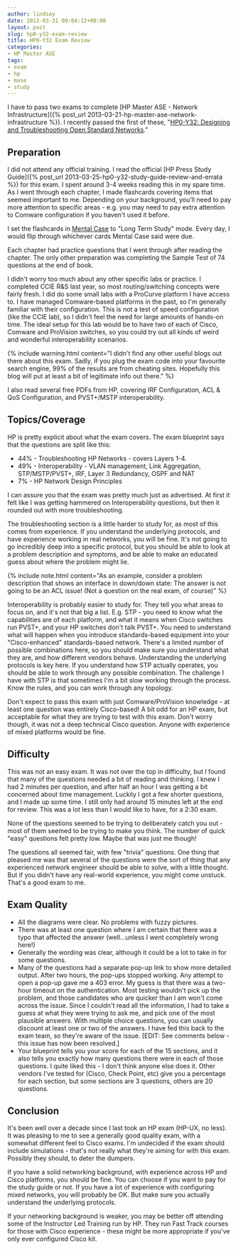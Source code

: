 ```yaml
---
author: lindsay
date: 2013-03-31 00:04:12+00:00
layout: post
slug: hp0-y32-exam-review
title: HP0-Y32 Exam Review
categories:
- HP Master ASE
tags:
- exam
- hp
- mase
- study
---
```


I have to pass two exams to complete [HP Master ASE - Network Infrastructure]({% post_url 2013-03-21-hp-master-ase-network-infrastructure %}). I recently passed the first of these, "[HP0-Y32: Designing and Troubleshooting Open Standard Networks](http://www.certificationexplorer.com/Documents/HP0-Y32.pdf)."

## Preparation

I did not attend any official training. I read the official [HP Press Study Guide]({% post_url 2013-03-25-hp0-y32-study-guide-review-and-errata %}) for this exam. I spent around 3-4 weeks reading this in my spare time. As I went through each chapter, I made flashcards covering items that seemed important to me. Depending on your background, you'll need to pay more attention to specific areas - e.g. you may need to pay extra attention to Comware configuration if you haven't used it before.

I set the flashcards in [Mental Case](http://www.mentalcaseapp.com/) to "Long Term Study" mode. Every day, I would flip through whichever cards Mental Case said were due.

Each chapter had practice questions that I went through after reading the chapter. The only other preparation was completing the Sample Test of 74 questions at the end of book.

I didn't worry too much about any other specific labs or practice. I completed CCIE R&S last year, so most routing/switching concepts were fairly fresh. I did do some small labs with a ProCurve platform I have access to. I have managed Comware-based platforms in the past, so I'm generally familiar with their configuration. This is not a test of speed configuration (like the CCIE lab), so I didn't feel the need for large amounts of hands-on time. The ideal setup for this lab would be to have two of each of Cisco, Comware and ProVision switches, so you could try out all kinds of weird and wonderful interoperability scenarios.

{% include warning.html content="I didn't find any other useful blogs out there about this exam. Sadly, if you plug the exam code into your favourite search engine, 99% of the results are from cheating sites. Hopefully this blog will put at least a bit of legitimate info out there." %}

I also read several free PDFs from HP, covering IRF Configuration, ACL & QoS Configuration, and PVST+/MSTP interoperability.

## Topics/Coverage

HP is pretty explicit about what the exam covers. The exam blueprint says that the questions are split like this:

* 44% - Troubleshooting HP Networks - covers Layers 1-4.
* 49% - Interoperability - VLAN management, Link Aggregation, STP/MSTP/PVST+, IRF, Layer 3 Redundancy, OSPF and NAT
* 7% - HP Network Design Principles

I can assure you that the exam was pretty much just as advertised. At first it felt like I was getting hammered on Interoperability questions, but then it rounded out with more troubleshooting.

The troubleshooting section is a little harder to study for, as most of this comes from experience. If you understand the underlying protocols, and have experience working in real networks, you will be fine. It's not going to go incredibly deep into a specific protocol, but you should be able to look at a problem description and symptoms, and be able to make an educated guess about where the problem might lie.

{% include note.html content="As an example, consider a problem description that shows an interface in down/down state: The answer is not going to be an ACL issue! (Not a question on the real exam, of course)" %}

Interoperability is probably easier to study for. They tell you what areas to focus on, and it's not that big a list. E.g. STP - you need to know what the capabilities are of each platform, and what it means when Cisco switches run PVST+, and your HP switches don't talk PVST+. You need to understand what will happen when you introduce standards-based equipment into your "Cisco-enhanced" standards-based network. There's a limited number of possible combinations here, so you should make sure you understand what they are, and how different vendors behave. Understanding the underlying protocols is key here. If you understand how STP actually operates, you should be able to work through any possible combination. The challenge I have with STP is that sometimes I'm a bit slow working through the process. Know the rules, and you can work through any topology.

Don't expect to pass this exam with just Comware/ProVision knowledge - at least one question was entirely Cisco-based! A bit odd for an HP exam, but acceptable for what they are trying to test with this exam. Don't worry though, it was not a deep technical Cisco question. Anyone with experience of mixed platforms would be fine.

## Difficulty

This was not an easy exam. It was not over the top in difficulty, but I found that many of the questions needed a bit of reading and thinking. I knew I had 2 minutes per question, and after half an hour I was getting a bit concerned about time management. Luckily I got a few shorter questions, and I made up some time. I still only had around 15 minutes left at the end for review. This was a lot less than I would like to have, for a 2:30 exam.

None of the questions seemed to be trying to deliberately catch you out - most of them seemed to be trying to make you think. The number of quick "easy" questions felt pretty low. Maybe that was just me though!

The questions all seemed fair, with few "trivia" questions. One thing that pleased me was that several of the questions were the sort of thing that any experienced network engineer should be able to solve, with a little thought. But if you didn't have any real-world experience, you might come unstuck. That's a good exam to me.

## Exam Quality

* All the diagrams were clear. No problems with fuzzy pictures.
* There was at least one question where I am certain that there was a typo that affected the answer (well...unless I went completely wrong here!)
* Generally the wording was clear, although it could be a lot to take in for some questions.
* Many of the questions had a separate pop-up link to show more detailed output. After two hours, the pop-ups stopped working. Any attempt to open a pop-up gave me a 403 error. My guess is that there was a two-hour timeout on the authentication. Most testing wouldn't pick up the problem, and those candidates who are quicker than I am won't come across the issue. Since I couldn't read all the information, I had to take a guess at what they were trying to ask me, and pick one of the most plausible answers. With multiple choice questions, you can usually discount at least one or two of the answers. I have fed this back to the exam team, so they're aware of the issue. [EDIT: See comments below - this issue has now been resolved.]
* Your blueprint tells you your score for each of the 15 sections, and it also tells you exactly how many questions there were in each of those questions. I quite liked this - I don't think anyone else does it. Other vendors I've tested for (Cisco, Check Point, etc) give you a percentage for each section, but some sections are 3 questions, others are 20 questions.

## Conclusion

It's been well over a decade since I last took an HP exam (HP-UX, no less). It was pleasing to me to see a generally good quality exam, with a somewhat different feel to Cisco exams. I'm undecided if the exam should include simulations - that's not really what they're aiming for with this exam. Possibly they should, to deter the dumpers.

If you have a solid networking background, with experience across HP and Cisco platforms, you should be fine. You can choose if you want to pay for the study guide or not. If you have a lot of experience with configuring mixed networks, you will probably be OK. But make sure you actually understand the underlying protocols.

If your networking background is weaker, you may be better off attending some of the Instructor Led Training run by HP. They run Fast Track courses for those with Cisco experience - these might be more appropriate if you've only ever configured Cisco kit.
